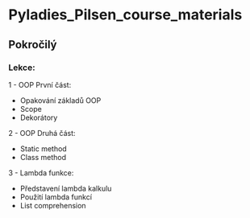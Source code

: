 # Pyladies_Pilsen_course_materials

## Pokročilý
### Lekce:
1 - OOP První část:
- Opakování základů OOP
- Scope
- Dekorátory

2 - OOP Druhá část:
- Static method
- Class method

3 - Lambda funkce:
- Představení lambda kalkulu
- Použití lambda funkcí
- List comprehension

